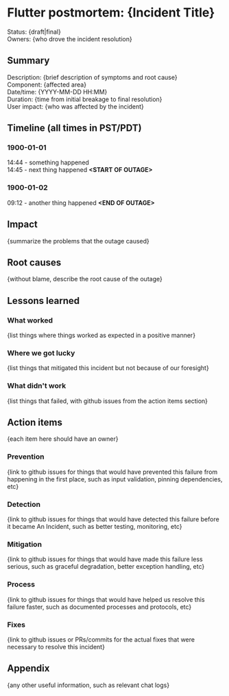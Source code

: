 # Flutter postmortem: {Incident Title}

Status: {draft|final}<br>
Owners: {who drove the incident resolution}

## Summary

Description: {brief description of symptoms and root cause}<br>
Component: {affected area}<br>
Date/time: {YYYY-MM-DD HH:MM}<br>
Duration: {time from initial breakage to final resolution}<br>
User impact: {who was affected by the incident}

## Timeline (all times in PST/PDT)

### 1900-01-01

14:44 - something happened<br>
14:45 - next thing happened **&lt;START OF OUTAGE&gt;**

### 1900-01-02

09:12 - another thing happened **&lt;END OF OUTAGE&gt;**

## Impact

{summarize the problems that the outage caused}

## Root causes

{without blame, describe the root cause of the outage}

## Lessons learned

### What worked

{list things where things worked as expected in a positive manner}

### Where we got lucky

{list things that mitigated this incident but not because of our foresight}

### What didn't work

{list things that failed, with github issues from the action items section}

## Action items

{each item here should have an owner}

### Prevention

{link to github issues for things that would have prevented this failure from happening in the first place, such as input validation, pinning dependencies, etc}

### Detection

{link to github issues for things that would have detected this failure before it became An Incident, such as better testing, monitoring, etc}

### Mitigation

{link to github issues for things that would have made this failure less serious, such as graceful degradation, better exception handling, etc}

### Process

{link to github issues for things that would have helped us resolve this failure faster, such as documented processes and protocols, etc}

### Fixes

{link to github issues or PRs/commits for the actual fixes that were necessary to resolve this incident}

## Appendix

{any other useful information, such as relevant chat logs}